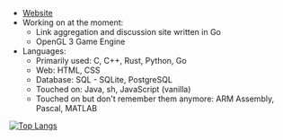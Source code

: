 * [Website](https://mtcw.xyz/)
* Working on at the moment:
  * Link aggregation and discussion site written in Go
  * OpenGL 3 Game Engine
* Languages:
  * Primarily used: C, C++, Rust, Python, Go
  * Web: HTML, CSS
  * Database: SQL - SQLite, PostgreSQL
  * Touched on: Java, sh, JavaScript (vanilla)
  * Touched on but don't remember them anymore: ARM Assembly, Pascal, MATLAB
  
[![Top Langs](https://github-readme-stats.vercel.app/api/top-langs/?username=mtcw99&hide=html&layout=compact&theme=dark&langs_count=7)](https://github.com/anuraghazra/github-readme-stats)
